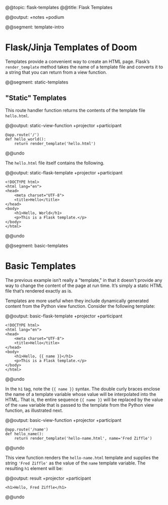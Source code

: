 @@topic: flask-templates
@@title: Flask Templates

@@output: +notes +podium

@@segment: template-intro

# Flask/Jinja Templates of Doom

Templates provide a convenient way to create an HTML page. Flask’s
`render_template` method takes the name of a template file and converts
it to a string that you can return from a view function.

@@segment: static-templates

## "Static" Templates

This route handler function
returns the contents of the template file `hello.html`.

@@output: static-view-function +projector +participant

```
@app.route('/')
def hello_world():
    return render_template('hello.html')
```

@@undo

The `hello.html` file itself contains the following.

@@output: static-flask-template +projector +participant

```
<!DOCTYPE html>
<html lang="en">
<head>
    <meta charset="UTF-8">
    <title>Hello</title>
</head>
<body>
    <h1>Hello, World</h1>
    <p>This is a Flask template.</p>
</body>
</html>
```

@@undo

@@segment: basic-templates

# Basic Templates

The previous example isn’t really a "template," 
in that it doesn't
provide any way to change the content of the page at run time. It’s
simply a static HTML file that’s rendered exactly as is.

Templates are more useful when they include dynamically generated
content from the Python view function. Consider the following template:

@@output: basic-flask-template +projector +participant

```
<!DOCTYPE html>
<html lang="en">
<head>
    <meta charset="UTF-8">
    <title>Hello</title>
</head>
<body>
    <h1>Hello, {{ name }}</h1>
    <p>This is a Flask template.</p>
</body>
</html>
```

@@undo

In the `h1` tag, note the `{{ name }}` syntax. The double curly braces
enclose the name of a template variable whose value will be interpolated
into the HTML. That is, the entire sequence `{{ name }}` will be
replaced by the value of the `name` variable that is passed to the
template from the Python view function, as illustrated next.

@@output: basic-view-function +projector +participant

```
@app.route('/name')
def hello_name():
    return render_template('hello-name.html', name='Fred Ziffle')
```

@@undo

This view function renders the `hello-name.html` template and supplies
the string `'Fred Ziffle'` as the value of the `name` template variable.
The resulting `h1` element will be:

@@output: result +projector +participant

```
<h1>Hello, Fred Ziffle</h1>
```

@@undo
